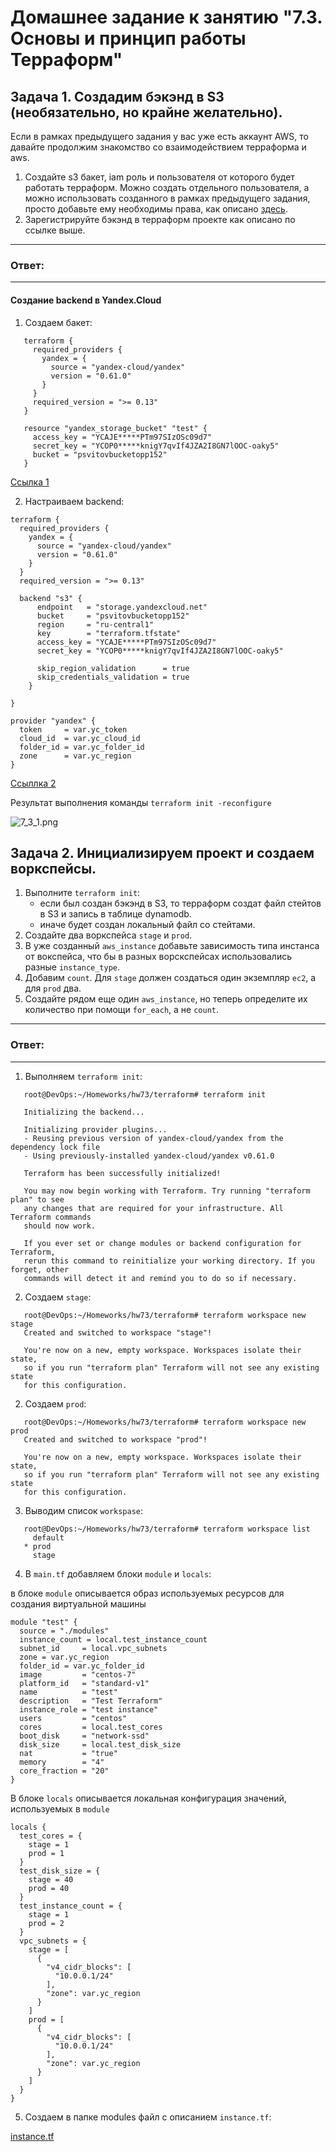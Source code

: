# Домашнее задание к занятию "7.3. Основы и принцип работы Терраформ"

## Задача 1. Создадим бэкэнд в S3 (необязательно, но крайне желательно).

Если в рамках предыдущего задания у вас уже есть аккаунт AWS, то давайте продолжим знакомство со взаимодействием
терраформа и aws. 

1. Создайте s3 бакет, iam роль и пользователя от которого будет работать терраформ. Можно создать отдельного пользователя,
а можно использовать созданного в рамках предыдущего задания, просто добавьте ему необходимы права, как описано 
[здесь](https://www.terraform.io/docs/backends/types/s3.html).
1. Зарегистрируйте бэкэнд в терраформ проекте как описано по ссылке выше. 

---
### Ответ:
---

#### Cоздание backend в Yandex.Cloud

1. Создаем бакет:

> 
       terraform {
         required_providers {
           yandex = {
             source = "yandex-cloud/yandex"
             version = "0.61.0"
           }
         }
         required_version = ">= 0.13"
       }

       resource "yandex_storage_bucket" "test" {
         access_key = "YCAJE*****PTm97SIzOSc09d7"
         secret_key = "YCOP0*****knigY7qvIf4JZA2I8GN7lOOC-oaky5"
         bucket = "psvitovbucketopp152"
       }

[Ссылка 1](https://cloud.yandex.ru/docs/iam/operations/sa/create-access-key)

2. Настраиваем backend:

>
    terraform {
      required_providers {
        yandex = {
          source = "yandex-cloud/yandex"
          version = "0.61.0"
        }
      }
      required_version = ">= 0.13"

      backend "s3" {
          endpoint   = "storage.yandexcloud.net"
          bucket     = "psvitovbucketopp152"
          region     = "ru-central1"
          key        = "terraform.tfstate"
          access_key = "YCAJE*****PTm97SIzOSc09d7"
          secret_key = "YCOP0*****knigY7qvIf4JZA2I8GN7lOOC-oaky5"

          skip_region_validation      = true
          skip_credentials_validation = true
        }

    }

    provider "yandex" {
      token     = var.yc_token
      cloud_id  = var.yc_cloud_id
      folder_id = var.yc_folder_id
      zone      = var.yc_region
    }

[Ссыллка 2](https://cloud.yandex.ru/docs/storage/operations/buckets/create)

Результат выполнения команды `terraform init -reconfigure`

![7_3_1.png](https://github.com/psvitov/devops-netology/blob/main/Homework/virt_homework_7_3/7_3_1.png)


## Задача 2. Инициализируем проект и создаем воркспейсы. 

1. Выполните `terraform init`:
    * если был создан бэкэнд в S3, то терраформ создат файл стейтов в S3 и запись в таблице 
dynamodb.
    * иначе будет создан локальный файл со стейтами.  
2. Создайте два воркспейса `stage` и `prod`.
3. В уже созданный `aws_instance` добавьте зависимость типа инстанса от вокспейса, что бы в разных ворскспейсах 
использовались разные `instance_type`.
4. Добавим `count`. Для `stage` должен создаться один экземпляр `ec2`, а для `prod` два. 
5. Создайте рядом еще один `aws_instance`, но теперь определите их количество при помощи `for_each`, а не `count`.
 

---
### Ответ:
---

1. Выполняем `terraform init`:

>
       root@DevOps:~/Homeworks/hw73/terraform# terraform init

       Initializing the backend...

       Initializing provider plugins...
       - Reusing previous version of yandex-cloud/yandex from the dependency lock file
       - Using previously-installed yandex-cloud/yandex v0.61.0

       Terraform has been successfully initialized!

       You may now begin working with Terraform. Try running "terraform plan" to see
       any changes that are required for your infrastructure. All Terraform commands
       should now work.

       If you ever set or change modules or backend configuration for Terraform,
       rerun this command to reinitialize your working directory. If you forget, other
       commands will detect it and remind you to do so if necessary.

2. Создаем `stage`:

>
       root@DevOps:~/Homeworks/hw73/terraform# terraform workspace new stage
       Created and switched to workspace "stage"!

       You're now on a new, empty workspace. Workspaces isolate their state,
       so if you run "terraform plan" Terraform will not see any existing state
       for this configuration.

2. Создаем `prod`:

>
       root@DevOps:~/Homeworks/hw73/terraform# terraform workspace new prod
       Created and switched to workspace "prod"!

       You're now on a new, empty workspace. Workspaces isolate their state,
       so if you run "terraform plan" Terraform will not see any existing state
       for this configuration.

3. Выводим список `workspase`:

>
       root@DevOps:~/Homeworks/hw73/terraform# terraform workspace list
         default
       * prod
         stage
         
4. В `main.tf` добавляем блоки `module` и `locals`:

в блоке `module` описывается образ используемых ресурсов для создания виртуальной машины

> 
    module "test" {
      source = "./modules"
      instance_count = local.test_instance_count
      subnet_id     = local.vpc_subnets
      zone = var.yc_region
      folder_id = var.yc_folder_id
      image         = "centos-7"
      platform_id   = "standard-v1"
      name          = "test"
      description   = "Test Terraform"
      instance_role = "test instance"
      users         = "centos"
      cores         = local.test_cores
      boot_disk     = "network-ssd"
      disk_size     = local.test_disk_size
      nat           = "true"
      memory        = "4"
      core_fraction = "20"  
    }

В блоке `locals` описывается локальная конфигурация значений, используемых в `module`

> 
    locals {
      test_cores = {
        stage = 1
        prod = 1
      }
      test_disk_size = {
        stage = 40
        prod = 40
      }
      test_instance_count = {
        stage = 1
        prod = 2
      }
      vpc_subnets = {
        stage = [
          {
            "v4_cidr_blocks": [
              "10.0.0.1/24"
            ],
            "zone": var.yc_region
          }
        ]
        prod = [
          {
            "v4_cidr_blocks": [
              "10.0.0.1/24"
            ],
            "zone": var.yc_region
          }      
        ]
      }
    }

5. Создаем в папке modules файл с описанием `instance.tf`:

[instance.tf](https://github.com/psvitov/devops-netology/blob/main/Homework/virt_homework_7_3/instance.tf)



